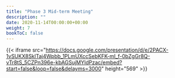 ```yaml
---
title: "Phase 3 Mid-term Meeting"
description: ""
date: 2020-11-14T00:00:00+00:00
weight: 7
bookToC: false
---
```


{{< iframe src="https://docs.google.com/presentation/d/e/2PACX-1vSUKX8SklTaj4Wpbb_1PLmUXccSebKFK-mI_f-0bZgGr8Q-vTr8tS_5CZPn396e-kbAGSujMYldPzac/embed?start=false&loop=false&delayms=3000" height="569" >}}

